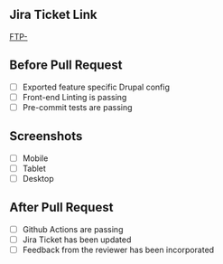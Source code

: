 ## Jira Ticket Link
[FTP-](https://axelerant.atlassian.net/browse/FTP-)

## Before Pull Request
- [ ] Exported feature specific Drupal config
- [ ] Front-end Linting is passing
- [ ] Pre-commit tests are passing

## Screenshots
- [ ] Mobile
- [ ] Tablet
- [ ] Desktop

## After Pull Request
- [ ] Github Actions are passing
- [ ] Jira Ticket has been updated
- [ ] Feedback from the reviewer has been incorporated
